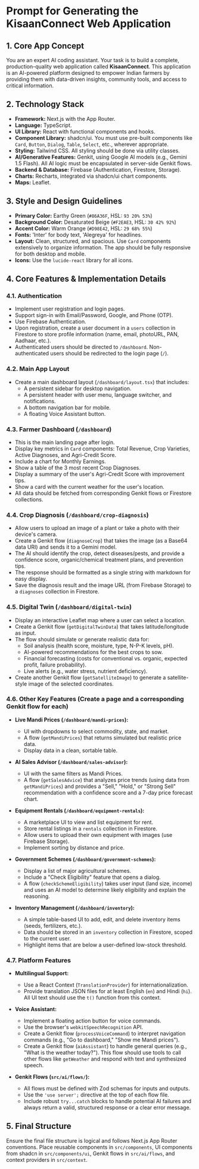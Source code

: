 # Prompt for Generating the KisaanConnect Web Application

## 1. Core App Concept

You are an expert AI coding assistant. Your task is to build a complete, production-quality web application called **KisaanConnect**. This application is an AI-powered platform designed to empower Indian farmers by providing them with data-driven insights, community tools, and access to critical information.

## 2. Technology Stack

-   **Framework:** Next.js with the App Router.
-   **Language:** TypeScript.
-   **UI Library:** React with functional components and hooks.
-   **Component Library:** shadcn/ui. You must use pre-built components like `Card`, `Button`, `Dialog`, `Table`, `Select`, etc., wherever appropriate.
-   **Styling:** Tailwind CSS. All styling should be done via utility classes.
-   **AI/Generative Features:** Genkit, using Google AI models (e.g., Gemini 1.5 Flash). All AI logic must be encapsulated in server-side Genkit flows.
-   **Backend & Database:** Firebase (Authentication, Firestore, Storage).
-   **Charts:** Recharts, integrated via shadcn/ui chart components.
-   **Maps:** Leaflet.

## 3. Style and Design Guidelines

-   **Primary Color:** Earthy Green (`#86A36F`, HSL: `93 20% 53%`)
-   **Background Color:** Desaturated Beige (`#F2EAE3`, HSL: `30 42% 92%`)
-   **Accent Color:** Warm Orange (`#D98E42`, HSL: `29 68% 55%`)
-   **Fonts:** 'Inter' for body text, 'Alegreya' for headlines.
-   **Layout:** Clean, structured, and spacious. Use `Card` components extensively to organize information. The app should be fully responsive for both desktop and mobile.
-   **Icons:** Use the `lucide-react` library for all icons.

## 4. Core Features & Implementation Details

### 4.1. Authentication
-   Implement user registration and login pages.
-   Support sign-in with Email/Password, Google, and Phone (OTP).
-   Use Firebase Authentication.
-   Upon registration, create a user document in a `users` collection in Firestore to store profile information (name, email, photoURL, PAN, Aadhaar, etc.).
-   Authenticated users should be directed to `/dashboard`. Non-authenticated users should be redirected to the login page (`/`).

### 4.2. Main App Layout
-   Create a main dashboard layout (`/dashboard/layout.tsx`) that includes:
    -   A persistent sidebar for desktop navigation.
    -   A persistent header with user menu, language switcher, and notifications.
    -   A bottom navigation bar for mobile.
    -   A floating Voice Assistant button.

### 4.3. Farmer Dashboard (`/dashboard`)
-   This is the main landing page after login.
-   Display key metrics in `Card` components: Total Revenue, Crop Varieties, Active Diagnoses, and Agri-Credit Score.
-   Include a chart for Monthly Earnings.
-   Show a table of the 3 most recent Crop Diagnoses.
-   Display a summary of the user's Agri-Credit Score with improvement tips.
-   Show a card with the current weather for the user's location.
-   All data should be fetched from corresponding Genkit flows or Firestore collections.

### 4.4. Crop Diagnosis (`/dashboard/crop-diagnosis`)
-   Allow users to upload an image of a plant or take a photo with their device's camera.
-   Create a Genkit flow (`diagnoseCrop`) that takes the image (as a Base64 data URI) and sends it to a Gemini model.
-   The AI should identify the crop, detect diseases/pests, and provide a confidence score, organic/chemical treatment plans, and prevention tips.
-   The response should be formatted as a single string with markdown for easy display.
-   Save the diagnosis result and the image URL (from Firebase Storage) to a `diagnoses` collection in Firestore.

### 4.5. Digital Twin (`/dashboard/digital-twin`)
-   Display an interactive Leaflet map where a user can select a location.
-   Create a Genkit flow (`getDigitalTwinData`) that takes latitude/longitude as input.
-   The flow should simulate or generate realistic data for:
    -   Soil analysis (health score, moisture, type, N-P-K levels, pH).
    -   AI-powered recommendations for the best crops to sow.
    -   Financial forecasting (costs for conventional vs. organic, expected profit, failure probability).
    -   Live alerts (e.g., water stress, nutrient deficiency).
-   Create another Genkit flow (`getSatelliteImage`) to generate a satellite-style image of the selected coordinates.

### 4.6. Other Key Features (Create a page and a corresponding Genkit flow for each)

-   **Live Mandi Prices (`/dashboard/mandi-prices`):**
    -   UI with dropdowns to select commodity, state, and market.
    -   A flow (`getMandiPrices`) that returns simulated but realistic price data.
    -   Display data in a clean, sortable table.

-   **AI Sales Advisor (`/dashboard/sales-advisor`):**
    -   UI with the same filters as Mandi Prices.
    -   A flow (`getSalesAdvice`) that analyzes price trends (using data from `getMandiPrices`) and provides a "Sell," "Hold," or "Strong Sell" recommendation with a confidence score and a 7-day price forecast chart.

-   **Equipment Rentals (`/dashboard/equipment-rentals`):**
    -   A marketplace UI to view and list equipment for rent.
    -   Store rental listings in a `rentals` collection in Firestore.
    -   Allow users to upload their own equipment with images (use Firebase Storage).
    -   Implement sorting by distance and price.

-   **Government Schemes (`/dashboard/government-schemes`):**
    -   Display a list of major agricultural schemes.
    -   Include a "Check Eligibility" feature that opens a dialog.
    -   A flow (`checkSchemeEligibility`) takes user input (land size, income) and uses an AI model to determine likely eligibility and explain the reasoning.

-   **Inventory Management (`/dashboard/inventory`):**
    -   A simple table-based UI to add, edit, and delete inventory items (seeds, fertilizers, etc.).
    -   Data should be stored in an `inventory` collection in Firestore, scoped to the current user.
    -   Highlight items that are below a user-defined low-stock threshold.

### 4.7. Platform Features

-   **Multilingual Support:**
    -   Use a React Context (`TranslationProvider`) for internationalization.
    -   Provide translation JSON files for at least English (`en`) and Hindi (`hi`). All UI text should use the `t()` function from this context.

-   **Voice Assistant:**
    -   Implement a floating action button for voice commands.
    -   Use the browser's `webkitSpeechRecognition` API.
    -   Create a Genkit flow (`processVoiceCommand`) to interpret navigation commands (e.g., "Go to dashboard," "Show me Mandi prices").
    -   Create a Genkit flow (`aiAssistant`) to handle general queries (e.g., "What is the weather today?"). This flow should use tools to call other flows like `getWeather` and respond with text and synthesized speech.

-   **Genkit Flows (`src/ai/flows/`):**
    -   All flows must be defined with Zod schemas for inputs and outputs.
    -   Use the `'use server';` directive at the top of each flow file.
    -   Include robust `try...catch` blocks to handle potential AI failures and always return a valid, structured response or a clear error message.

## 5. Final Structure

Ensure the final file structure is logical and follows Next.js App Router conventions. Place reusable components in `src/components`, UI components from shadcn in `src/components/ui`, Genkit flows in `src/ai/flows`, and context providers in `src/context`.
